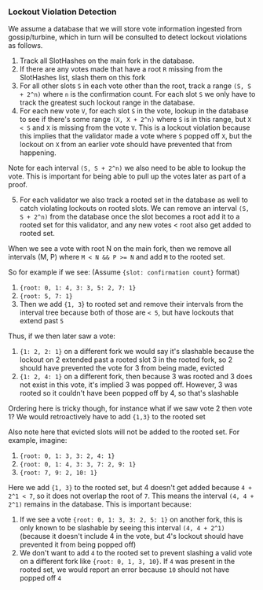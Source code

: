 ### Lockout Violation Detection

We assume a database that we will store vote information ingested from gossip/turbine, which in turn will
be consulted to detect lockout violations as follows.

1) Track all SlotHashes on the main fork in the database.
2) If there are any votes made that have a root `R` missing from the SlotHashes list, slash them on this fork
3) For all other slots `S` in each vote other than the root, track a range `(S, S + 2^n)` where `n` is the confirmation count. For each slot `S` we only have to track the greatest such lockout range in the database.
4) For each new vote `V`, for each slot `S` in the vote, lookup in the database to see if there's some range `(X, X + 2^n)` where `S` is in this range, but `X < S` and `X` is missing from the vote `V`. This is a lockout violation because this implies that the validator made a vote where `S` popped off `X`, but the lockout on `X` from an earlier vote should have prevented that from happening.

Note for each interval `(S, S + 2^n)` we also need to be able to lookup the vote. This is important for being able to pull up the votes later as part of a proof.

5) For each validator we also track a rooted set in the database as well to catch violating lockouts on rooted slots. We can remove an interval `(S, S + 2^n)` from the database once the slot becomes a root add it to a rooted set for this validator, and any new votes < root also get added to rooted set.

When we see a vote with root N on the main fork, then we remove all intervals (M, P) where `M < N && P >= N` and  add `M` to the rooted set.

So for example if we see:
(Assume `{slot: confirmation count}` format)
1. `{root: 0, 1: 4, 3: 3, 5: 2, 7: 1}`
2. `{root: 5, 7: 1}`
3. Then we add `{1, 3`} to rooted set and remove their intervals from the interval tree because both of those are `< 5`, but have lockouts that extend past `5` 

Thus, if we then later saw a vote:

1. `{1: 2, 2: 1}` on a different fork we would say it's slashable because the lockout on 2 extended past a rooted slot 3 in the rooted fork, so 2 should have prevented the vote for 3 from being made, evicted
2. `{1: 2, 4: 1}` on a different fork, then because 3 was rooted and 3 does not exist in this vote, it's implied 3 was popped off. However, 3 was rooted so  it couldn't have been popped off by 4, so that's slashable

Ordering here is tricky though, for instance what if we saw vote 2 then vote 1? We would retroactively have to add `{1,3}` to the rooted set

Also note here that evicted slots will not be added to the rooted set. For example, imagine:
1. `{root: 0, 1: 3, 3: 2, 4: 1}`
2. `{root: 0, 1: 4, 3: 3, 7: 2, 9: 1}`
3. `{root: 7, 9: 2, 10: 1}`

Here we add `{1, 3}` to the rooted set, but 4 doesn't get added because `4 + 2^1 < 7`, so it does not overlap the root of `7`. This means the interval `(4, 4 + 2^1)` remains in the database. This is important because:

1. If we see a vote `{root: 0, 1: 3, 3: 2, 5: 1}` on another fork, this is only known to be slashable by seeing this interval `(4, 4 + 2^1)` (because it doesn't include 4 in the vote, but 4's lockout should have prevented it from being popped off)
2. We don't want to add `4` to the rooted set to prevent slashing a valid vote  on a different fork like `{root: 0, 1, 3, 10}`. If `4` was present in the rooted set, we would report an error because `10` should not have popped off `4`